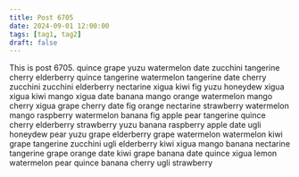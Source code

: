 ```yaml
---
title: Post 6705
date: 2024-09-01 12:00:00
tags: [tag1, tag2]
draft: false
---
```

This is post 6705.
quince
grape
yuzu
watermelon
date
zucchini
tangerine
cherry
elderberry
quince
tangerine
watermelon
tangerine
date
cherry
zucchini
zucchini
elderberry
nectarine
xigua
kiwi
fig
yuzu
honeydew
xigua
xigua
kiwi
mango
xigua
date
banana
mango
orange
watermelon
mango
cherry
xigua
grape
cherry
date
fig
orange
nectarine
strawberry
watermelon
mango
raspberry
watermelon
banana
fig
apple
pear
tangerine
quince
cherry
elderberry
strawberry
yuzu
banana
raspberry
apple
date
ugli
honeydew
pear
yuzu
grape
elderberry
grape
watermelon
watermelon
kiwi
grape
tangerine
zucchini
ugli
elderberry
kiwi
xigua
mango
banana
nectarine
tangerine
grape
orange
date
kiwi
grape
banana
date
quince
xigua
lemon
watermelon
pear
quince
banana
cherry
ugli
strawberry
